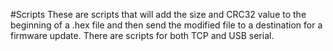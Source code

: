 #Scripts
These are scripts that will add the size and CRC32 value to the beginning of a .hex
file and then send the modified file to a destination for a firmware update. There
are scripts for both TCP and USB serial.
